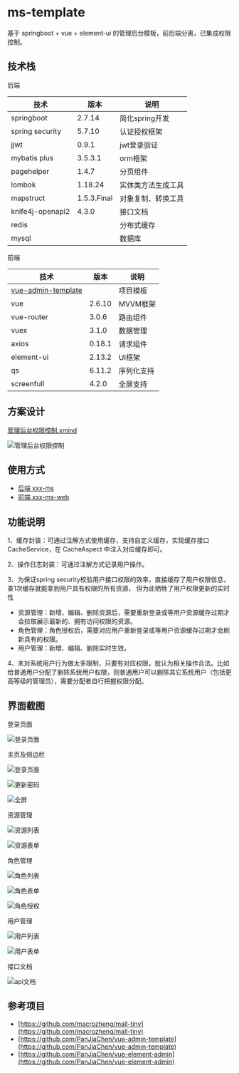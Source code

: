 # ms-template
基于 springboot + vue + element-ui 的管理后台模板，前后端分离，已集成权限控制。


## 技术栈
后端

| 技术                | 版本            | 说明              |  
| ------------------- | -------------- | ----------------- |  
| springboot          | 2.7.14         | 简化spring开发     |  
| spring security     | 5.7.10         | 认证授权框架        |  
| jjwt                | 0.9.1          | jwt登录验证         |  
| mybatis plus        | 3.5.3.1        | orm框架            |
| pagehelper          | 1.4.7          | 分页组件            |  
| lombok              | 1.18.24        | 实体类方法生成工具    |  
| mapstruct           | 1.5.3.Final    | 对象复制、转换工具    |
| knife4j-openapi2    | 4.3.0          | 接口文档            |  
| redis               |                | 分布式缓存          |  
| mysql               |                | 数据库             |

前端

| 技术          | 版本      | 说明          |  
| --------------| --------- | -----------  |  
| [vue-admin-template](https://github.com/PanJiaChen/vue-admin-template)  |     | 项目模板        |  
| vue           | 2.6.10    | MVVM框架     |  
| vue-router    | 3.0.6     | 路由组件      |  
| vuex          | 3.1.0     | 数据管理      |  
| axios         | 0.18.1    | 请求组件      |  
| element-ui    | 2.13.2    | UI框架       |  
| qs            | 6.11.2    | 序列化支持    |  
| screenfull    | 4.2.0     | 全屏支持      |


## 方案设计
[管理后台权限控制.xmind](document/技术方案/管理后台权限控制.xmind)

![管理后台权限控制](document/技术方案/管理后台权限控制.png)


## 使用方式
- [后端 xxx-ms](xxx-ms/README.md)
- [前端 xxx-ms-web](xxx-ms-web/README.md)


## 功能说明
1、缓存封装：可通过注解方式使用缓存，支持自定义缓存，实现缓存接口 CacheService，在 CacheAspect 中注入对应缓存即可。

2、操作日志封装：可通过注解方式记录用户操作。
   
3、为保证spring security校验用户接口权限的效率，直接缓存了用户权限信息，查1次缓存就能拿到用户具有权限的所有资源， 但为此牺牲了用户权限更新的实时性
- 资源管理：新增、编辑、删除资源后，需要重新登录或等用户资源缓存过期才会拉取展示最新的、拥有访问权限的资源。
- 角色管理：角色授权后，需要对应用户重新登录或等用户资源缓存过期才会刷新具有的权限。
- 用户管理：新增、编辑、删除实时生效。

4、未对系统用户行为做太多限制，只要有对应权限，就认为相关操作合法。比如给普通用户分配了删除系统用户权限，则普通用户可以删除其它系统用户（包括更高等级的管理员），需要分配者自行把握权限分配。

## 界面截图
登录页面

![登录页面](document/image/login.png)

主页及侧边栏

![登录页面](document/image/home-and-sidebar.png)

![更新密码](document/image/sidebar-update-password-form.png)

![全屏](document/image/screen-full.png)

资源管理

![资源列表](document/image/resource-list.png)

![资源表单](document/image/resource-form.png)

角色管理

![角色列表](document/image/role-list.png)

![角色表单](document/image/role-form.png)

![角色授权](document/image/role-grant-permission.png)

用户管理

![用户列表](document/image/user-list.png)

![用户表单](document/image/user-form.png)

接口文档

![api文档](document/image/api-document.png)


## 参考项目
- [https://github.com/macrozheng/mall-tiny](https://github.com/macrozheng/mall-tiny)
- [https://github.com/PanJiaChen/vue-admin-template](https://github.com/PanJiaChen/vue-admin-template)
- [https://github.com/PanJiaChen/vue-element-admin](https://github.com/PanJiaChen/vue-element-admin)
